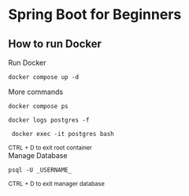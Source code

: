 # Spring Boot for Beginners

## How to run Docker
Run Docker
```
docker compose up -d
```
More commands
```
docker compose ps
```
```
docker logs postgres -f
```
```
 docker exec -it postgres bash
```
<small>CTRL + D to exit root container</small><br>
Manage Database
```
psql -U _USERNAME_
```
<small>CTRL + D to exit manager database</small><br>